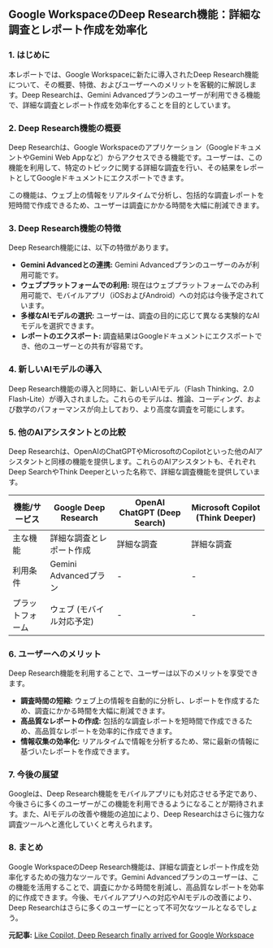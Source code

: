 ## Google WorkspaceのDeep Research機能：詳細な調査とレポート作成を効率化

### 1. はじめに

本レポートでは、Google Workspaceに新たに導入されたDeep Research機能について、その概要、特徴、およびユーザーへのメリットを客観的に解説します。Deep Researchは、Gemini Advancedプランのユーザーが利用できる機能で、詳細な調査とレポート作成を効率化することを目的としています。

### 2. Deep Research機能の概要

Deep Researchは、Google Workspaceのアプリケーション（GoogleドキュメントやGemini Web Appなど）からアクセスできる機能です。ユーザーは、この機能を利用して、特定のトピックに関する詳細な調査を行い、その結果をレポートとしてGoogleドキュメントにエクスポートできます。

この機能は、ウェブ上の情報をリアルタイムで分析し、包括的な調査レポートを短時間で作成できるため、ユーザーは調査にかかる時間を大幅に削減できます。

### 3. Deep Research機能の特徴

Deep Research機能には、以下の特徴があります。

* **Gemini Advancedとの連携:** Gemini Advancedプランのユーザーのみが利用可能です。
* **ウェブプラットフォームでの利用:** 現在はウェブプラットフォームでのみ利用可能で、モバイルアプリ（iOSおよびAndroid）への対応は今後予定されています。
* **多様なAIモデルの選択:** ユーザーは、調査の目的に応じて異なる実験的なAIモデルを選択できます。
* **レポートのエクスポート:** 調査結果はGoogleドキュメントにエクスポートでき、他のユーザーとの共有が容易です。

### 4. 新しいAIモデルの導入

Deep Research機能の導入と同時に、新しいAIモデル（Flash Thinking、2.0 Flash-Lite）が導入されました。これらのモデルは、推論、コーディング、および数学のパフォーマンスが向上しており、より高度な調査を可能にします。

### 5. 他のAIアシスタントとの比較

Deep Researchは、OpenAIのChatGPTやMicrosoftのCopilotといった他のAIアシスタントと同様の機能を提供します。これらのAIアシスタントも、それぞれDeep SearchやThink Deeperといった名称で、詳細な調査機能を提供しています。

| 機能/サービス | Google Deep Research | OpenAI ChatGPT (Deep Search) | Microsoft Copilot (Think Deeper) |
|---|---|---|---|
| 主な機能 | 詳細な調査とレポート作成 | 詳細な調査 | 詳細な調査 |
| 利用条件 | Gemini Advancedプラン | - | - |
| プラットフォーム | ウェブ (モバイル対応予定) | - | - |

### 6. ユーザーへのメリット

Deep Research機能を利用することで、ユーザーは以下のメリットを享受できます。

* **調査時間の短縮:** ウェブ上の情報を自動的に分析し、レポートを作成するため、調査にかかる時間を大幅に削減できます。
* **高品質なレポートの作成:** 包括的な調査レポートを短時間で作成できるため、高品質なレポートを効率的に作成できます。
* **情報収集の効率化:** リアルタイムで情報を分析するため、常に最新の情報に基づいたレポートを作成できます。

### 7. 今後の展望

Googleは、Deep Research機能をモバイルアプリにも対応させる予定であり、今後さらに多くのユーザーがこの機能を利用できるようになることが期待されます。また、AIモデルの改善や機能の追加により、Deep Researchはさらに強力な調査ツールへと進化していくと考えられます。

### 8. まとめ

Google WorkspaceのDeep Research機能は、詳細な調査とレポート作成を効率化するための強力なツールです。Gemini Advancedプランのユーザーは、この機能を活用することで、調査にかかる時間を削減し、高品質なレポートを効率的に作成できます。今後、モバイルアプリへの対応やAIモデルの改善により、Deep Researchはさらに多くのユーザーにとって不可欠なツールとなるでしょう。


**元記事:** [Like Copilot, Deep Research finally arrived for Google Workspace](https://mspoweruser.com/google-workspace-users-just-got-this-killer-deep-research-feature-that-saves-you-hours-of-work/)